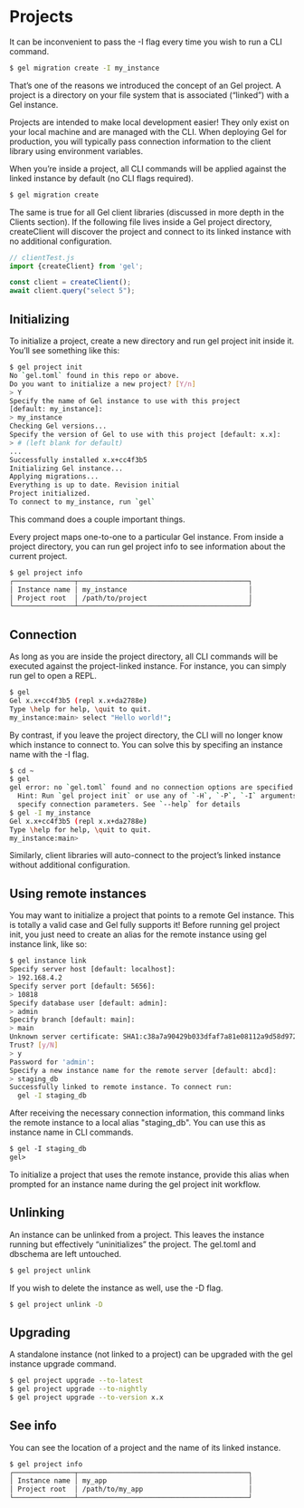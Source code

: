 # Projects

It can be inconvenient to pass the -I flag every time you wish to run a CLI command.

```bash
$ gel migration create -I my_instance
```

That’s one of the reasons we introduced the concept of an Gel project. A project is a directory on your file system that is associated (“linked”) with a Gel instance.

Projects are intended to make local development easier! They only exist on your local machine and are managed with the CLI. When deploying Gel for production, you will typically pass connection information to the client library using environment variables.

When you’re inside a project, all CLI commands will be applied against the linked instance by default (no CLI flags required).

```bash
$ gel migration create
```

The same is true for all Gel client libraries (discussed in more depth in the Clients section). If the following file lives inside a Gel project directory, createClient will discover the project and connect to its linked instance with no additional configuration.

```typescript
// clientTest.js
import {createClient} from 'gel';

const client = createClient();
await client.query("select 5");
```

## Initializing

To initialize a project, create a new directory and run gel project init inside it. You’ll see something like this:

```bash
$ gel project init
No `gel.toml` found in this repo or above.
Do you want to initialize a new project? [Y/n]
> Y
Specify the name of Gel instance to use with this project
[default: my_instance]:
> my_instance
Checking Gel versions...
Specify the version of Gel to use with this project [default: x.x]:
> # (left blank for default)
...
Successfully installed x.x+cc4f3b5
Initializing Gel instance...
Applying migrations...
Everything is up to date. Revision initial
Project initialized.
To connect to my_instance, run `gel`
```

This command does a couple important things.

Every project maps one-to-one to a particular Gel instance. From inside a project directory, you can run gel project info to see information about the current project.

```bash
$ gel project info
┌───────────────┬──────────────────────────────────────────┐
│ Instance name │ my_instance                              │
│ Project root  │ /path/to/project                         │
└───────────────┴──────────────────────────────────────────┘
```

## Connection

As long as you are inside the project directory, all CLI commands will be executed against the project-linked instance. For instance, you can simply run gel to open a REPL.

```bash
$ gel
Gel x.x+cc4f3b5 (repl x.x+da2788e)
Type \help for help, \quit to quit.
my_instance:main> select "Hello world!";
```

By contrast, if you leave the project directory, the CLI will no longer know which instance to connect to. You can solve this by specifing an instance name with the -I flag.

```bash
$ cd ~
$ gel
gel error: no `gel.toml` found and no connection options are specified
  Hint: Run `gel project init` or use any of `-H`, `-P`, `-I` arguments to
  specify connection parameters. See `--help` for details
$ gel -I my_instance
Gel x.x+cc4f3b5 (repl x.x+da2788e)
Type \help for help, \quit to quit.
my_instance:main>
```

Similarly, client libraries will auto-connect to the project’s linked instance without additional configuration.

## Using remote instances

You may want to initialize a project that points to a remote Gel instance. This is totally a valid case and Gel fully supports it! Before running gel project init, you just need to create an alias for the remote instance using gel instance link, like so:

```bash
$ gel instance link
Specify server host [default: localhost]:
> 192.168.4.2
Specify server port [default: 5656]:
> 10818
Specify database user [default: admin]:
> admin
Specify branch [default: main]:
> main
Unknown server certificate: SHA1:c38a7a90429b033dfaf7a81e08112a9d58d97286.
Trust? [y/N]
> y
Password for 'admin':
Specify a new instance name for the remote server [default: abcd]:
> staging_db
Successfully linked to remote instance. To connect run:
  gel -I staging_db
```

After receiving the necessary connection information, this command links the remote instance to a local alias "staging_db". You can use this as instance name in CLI commands.

```default
$ gel -I staging_db
gel>
```

To initialize a project that uses the remote instance, provide this alias when prompted for an instance name during the gel project init workflow.

## Unlinking

An instance can be unlinked from a project. This leaves the instance running but effectively “uninitializes” the project. The gel.toml and dbschema are left untouched.

```bash
$ gel project unlink
```

If you wish to delete the instance as well, use the -D flag.

```bash
$ gel project unlink -D
```

## Upgrading

A standalone instance (not linked to a project) can be upgraded with the gel instance upgrade command.

```bash
$ gel project upgrade --to-latest
$ gel project upgrade --to-nightly
$ gel project upgrade --to-version x.x
```

## See info

You can see the location of a project and the name of its linked instance.

```bash
$ gel project info
┌───────────────┬──────────────────────────────────────────┐
│ Instance name │ my_app                                   │
│ Project root  │ /path/to/my_app                          │
└───────────────┴──────────────────────────────────────────┘
```

